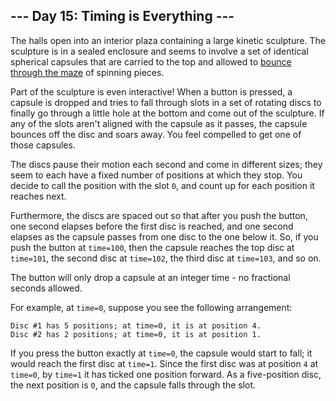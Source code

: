 <article class="day-desc"><h2>--- Day 15: Timing is Everything ---</h2><p>The halls open into an interior plaza containing a large kinetic sculpture. The sculpture is in a sealed enclosure and seems to involve a set of identical spherical capsules that are carried to the top and allowed to <a href="https://youtu.be/IxDoO9oODOk?t=177">bounce through the maze</a> of spinning pieces.</p>
<p>Part of the sculpture is even interactive! When a button is pressed, a capsule is dropped and tries to fall through slots in a set of rotating discs to finally go through a little hole at the bottom and come out of the sculpture. If any of the slots aren't aligned with the capsule as it passes, the capsule bounces off the disc and soars away. You feel compelled to <span title="These machines are everywhere in Japan, but on a MUCH smaller scale.">get one of those capsules</span>.</p>
<p>The discs pause their motion each second and come in different sizes; they seem to each have a fixed number of positions at which they stop.  You decide to call the position with the slot <code>0</code>, and count up for each position it reaches next.</p>
<p>Furthermore, the discs are spaced out so that after you push the button, one second elapses before the first disc is reached, and one second elapses as the capsule passes from one disc to the one below it.  So, if you push the button at <code>time=100</code>, then the capsule reaches the top disc at <code>time=101</code>, the second disc at <code>time=102</code>, the third disc at <code>time=103</code>, and so on.</p>
<p>The button will only drop a capsule at an integer time - no fractional seconds allowed.</p>
<p>For example, at <code>time=0</code>, suppose you see the following arrangement:</p>
<pre><code>Disc #1 has 5 positions; at time=0, it is at position 4.
Disc #2 has 2 positions; at time=0, it is at position 1.
</code></pre>
<p>If you press the button exactly at <code>time=0</code>, the capsule would start to fall; it would reach the first disc at <code>time=1</code>. Since the first disc was at position <code>4</code> at <code>time=0</code>, by <code>time=1</code> it has ticked one position forward.  As a five-position disc, the next position is <code>0</code>, and the capsule falls through the slot.</p>



</article>

<form method="post" action="15/answer"><input type="hidden" name="level" value="1"></form>